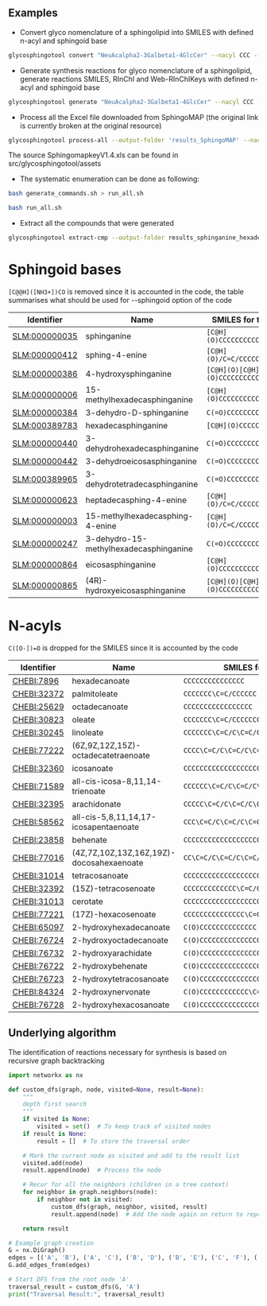 
## Examples

* Convert glyco nomenclature of a sphingolipid into SMILES with defined n-acyl and sphingoid base

```bash
glycosphingotool convert "NeuAcalpha2-3Galbeta1-4GlcCer" --nacyl CCC --sphingoid "[C@H](O)/C=C/CC"
```
* Generate synthesis reactions for glyco nomenclature of a sphingolipid, generate reactions SMILES, RInChI and Web-RInChIKeys with defined n-acyl and sphingoid base

```bash
glycosphingotool generate "NeuAcalpha2-3Galbeta1-4GlcCer" --nacyl CCC --sphingoid "[C@H](O)/C=C/CC" --output-folder "results_NeuAcalpha2-3Galbeta1-4GlcCer"
```

* Process all the Excel file downloaded from SphingoMAP (the original link is currently broken at the original resource)

```bash
glycosphingotool process-all --output-folder 'results_SphingoMAP' --nacyl CCC --sphingoid "[C@H](O)/C=C/CCCCCC"
```
The source SphingomapkeyV1.4.xls can be found in src/glycosphingotool/assets

* The systematic enumeration can be done as following:
```bash
bash generate_commands.sh > run_all.sh
```
```bash
bash run_all.sh
```

* Extract all the compounds that were generated
```bash
glycosphingotool extract-cmp --output-folder results_sphinganine_hexadecanoate --sphingoid "[C@H](O)CCCCCCCCCCCCCCC"
```

# Sphingoid bases
`[C@@H]([NH3+])CO` is removed since it is accounted in the code, the table summarises what should be used for --sphingoid option of the code

| Identifier                                                                                                           | Name                                   | SMILES for the code           |
|----------------------------------------------------------------------------------------------------------------------|----------------------------------------|-------------------|
| [SLM:000000035](https://www.swisslipids.org/#/entity/SLM:000000035/)                                                 | sphinganine                            | `[C@H](O)CCCCCCCCCCCCCCC`  |
| [SLM:000000412](https://www.swisslipids.org/#/entity/SLM:000000412/)                                                 | sphing-4-enine                         | `[C@H](O)/C=C/CCCCCCCCCCCCC`  |
| [SLM:000000386](https://www.swisslipids.org/#/entity/SLM:000000386/)                                                 | 4-hydroxysphinganine                   | `[C@H](O)[C@H](O)CCCCCCCCCCCCCC`  |
| [SLM:000000006](https://www.swisslipids.org/#/entity/SLM:000000006/)                                                 | 15-methylhexadecasphinganine           | `[C@H](O)CCCCCCCCCCC(C)CC`  |
| [SLM:000000384](https://www.swisslipids.org/#/entity/SLM:000000384/)                                                 | 3-dehydro-D-sphinganine                | `C(=O)CCCCCCCCCCCCCCC`  |
| [SLM:000389783](https://www.swisslipids.org/#/entity/SLM:000389783/)                                                 | hexadecasphinganine                    | `[C@H](O)CCCCCCCCCCCCC`  |
| [SLM:000000440](https://www.swisslipids.org/#/entity/SLM:000000440/)                                                 | 3-dehydrohexadecasphinganine           | `C(=O)CCCCCCCCCCCCC`  |
| [SLM:000000442](https://www.swisslipids.org/#/entity/SLM:000000442/)                                                 | 3-dehydroeicosasphinganine             | `C(=O)CCCCCCCCCCCCCCCCC`  |
| [SLM:000389965](https://www.swisslipids.org/#/entity/SLM:000389965/)                                                 | 3-dehydrotetradecasphinganine          | `C(=O)CCCCCCCCCCC`  |
| [SLM:000000623](https://www.swisslipids.org/#/entity/SLM:000000623/)                                                 | heptadecasphing-4-enine                | `[C@H](O)/C=C/CCCCCCCCCCCC`  |
| [SLM:000000003](https://www.swisslipids.org/#/entity/SLM:000000003/)                                                 | 15-methylhexadecasphing-4-enine        | `[C@H](O)/C=C/CCCCCCCCC(C)CC`  |
| [SLM:000000247](https://www.swisslipids.org/#/entity/SLM:000000247/)                                                 | 3-dehydro-15-methylhexadecasphinganine | `C(=O)CCCCCCCCCCC(C)CC` |
| [SLM:000000864](https://www.swisslipids.org/#/entity/SLM:000000864/)                                                 | eicosasphinganine                      | `[C@H](O)CCCCCCCCCCCCCCCCC`  |
| [SLM:000000865](https://www.swisslipids.org/#/entity/SLM:000000865/)                                                 | (4R)-hydroxyeicosasphinganine          | `[C@H](O)[C@H](O)CCCCCCCCCCCCCCCC`|

# N-acyls
`C([O-])=O` is dropped for the SMILES since it is accounted by the code

| Identifier | Name | SMILES for the code |
|------------|------|---------------------|
| [CHEBI:7896](https://www.ebi.ac.uk/chebi/searchId.do?chebiId=CHEBI:7896) | hexadecanoate | `CCCCCCCCCCCCCCC` |
| [CHEBI:32372](https://www.ebi.ac.uk/chebi/searchId.do?chebiId=CHEBI:32372) | palmitoleate | `CCCCCCC\C=C/CCCCCC` |
| [CHEBI:25629](https://www.ebi.ac.uk/chebi/searchId.do?chebiId=CHEBI:25629) | octadecanoate | `CCCCCCCCCCCCCCCCC` |
| [CHEBI:30823](https://www.ebi.ac.uk/chebi/searchId.do?chebiId=CHEBI:30823) | oleate | `CCCCCCC\C=C/CCCCCCCC` |
| [CHEBI:30245](https://www.ebi.ac.uk/chebi/searchId.do?chebiId=CHEBI:30245) | linoleate | `CCCCCCC\C=C/C\C=C/CCCCC` |
| [CHEBI:77222](https://www.ebi.ac.uk/chebi/searchId.do?chebiId=CHEBI:77222) | (6Z,9Z,12Z,15Z)-octadecatetraenoate | `CCCC\C=C/C\C=C/C\C=C/C\C=C/CC` |
| [CHEBI:32360](https://www.ebi.ac.uk/chebi/searchId.do?chebiId=CHEBI:32360) | icosanoate | `CCCCCCCCCCCCCCCCCCC` |
| [CHEBI:71589](https://www.ebi.ac.uk/chebi/searchId.do?chebiId=CHEBI:71589) | all-cis-icosa-8,11,14-trienoate | `CCCCCC\C=C/C\C=C/C\C=C/CCCCC` |
| [CHEBI:32395](https://www.ebi.ac.uk/chebi/searchId.do?chebiId=CHEBI:32395) | arachidonate | `CCCCC\C=C/C\C=C/C\C=C/C\C=C/CCC` |
| [CHEBI:58562](https://www.ebi.ac.uk/chebi/searchId.do?chebiId=CHEBI:58562) | all-cis-5,8,11,14,17-icosapentaenoate | `CCC\C=C/C\C=C/C\C=C/C\C=C/C\C=C/CC` |
| [CHEBI:23858](https://www.ebi.ac.uk/chebi/searchId.do?chebiId=CHEBI:23858) | behenate | `CCCCCCCCCCCCCCCCCCCC` |
| [CHEBI:77016](https://www.ebi.ac.uk/chebi/searchId.do?chebiId=CHEBI:77016) | (4Z,7Z,10Z,13Z,16Z,19Z)-docosahexaenoate | `CC\C=C/C\C=C/C\C=C/C\C=C/C\C=C/C\C=C/CC` |
| [CHEBI:31014](https://www.ebi.ac.uk/chebi/searchId.do?chebiId=CHEBI:31014) | tetracosanoate | `CCCCCCCCCCCCCCCCCCCCCCC` |
| [CHEBI:32392](https://www.ebi.ac.uk/chebi/searchId.do?chebiId=CHEBI:32392) | (15Z)-tetracosenoate | `CCCCCCCCCCCCC\C=C/CCCCCCCC` |
| [CHEBI:31013](https://www.ebi.ac.uk/chebi/searchId.do?chebiId=CHEBI:31013) | cerotate | `CCCCCCCCCCCCCCCCCCCCCCCCC` |
| [CHEBI:77221](https://www.ebi.ac.uk/chebi/searchId.do?chebiId=CHEBI:77221) | (17Z)-hexacosenoate | `CCCCCCCCCCCCCCC\C=C/CCCCCCCC` |
| [CHEBI:65097](https://www.ebi.ac.uk/chebi/searchId.do?chebiId=CHEBI:65097) | 2-hydroxyhexadecanoate | `C(O)CCCCCCCCCCCCCC` |
| [CHEBI:76724](https://www.ebi.ac.uk/chebi/searchId.do?chebiId=CHEBI:76724) | 2-hydroxyoctadecanoate | `C(O)CCCCCCCCCCCCCCCC` |
| [CHEBI:76732](https://www.ebi.ac.uk/chebi/searchId.do?chebiId=CHEBI:76732) | 2-hydroxyarachidate | `C(O)CCCCCCCCCCCCCCCCCC` |
| [CHEBI:76722](https://www.ebi.ac.uk/chebi/searchId.do?chebiId=CHEBI:76722) | 2-hydroxybehenate | `C(O)CCCCCCCCCCCCCCCCCCCC` |
| [CHEBI:76723](https://www.ebi.ac.uk/chebi/searchId.do?chebiId=CHEBI:76723) | 2-hydroxytetracosanoate | `C(O)CCCCCCCCCCCCCCCCCCCCCC` |
| [CHEBI:84324](https://www.ebi.ac.uk/chebi/searchId.do?chebiId=CHEBI:84324) | 2-hydroxynervonate | `C(O)CCCCCCCCCCCC\C=C/CCCCCCCC` |
| [CHEBI:76728](https://www.ebi.ac.uk/chebi/searchId.do?chebiId=CHEBI:76728) | 2-hydroxyhexacosanoate | `C(O)CCCCCCCCCCCCCCCCCCCCCCCC` |

## Underlying algorithm

The identification of reactions necessary for synthesis is based on recursive graph backtracking

```python
import networkx as nx

def custom_dfs(graph, node, visited=None, result=None):
    """
    depth first search
    """
    if visited is None:
        visited = set()  # To keep track of visited nodes
    if result is None:
        result = []  # To store the traversal order

    # Mark the current node as visited and add to the result list
    visited.add(node)
    result.append(node)  # Process the node

    # Recur for all the neighbors (children in a tree context)
    for neighbor in graph.neighbors(node):
        if neighbor not in visited:
            custom_dfs(graph, neighbor, visited, result)
            result.append(node)  # Add the node again on return to represent backtracking

    return result

# Example graph creation
G = nx.DiGraph()
edges = [('A', 'B'), ('A', 'C'), ('B', 'D'), ('B', 'E'), ('C', 'F'), ('C', 'G')]
G.add_edges_from(edges)

# Start DFS from the root node 'A'
traversal_result = custom_dfs(G, 'A')
print("Traversal Result:", traversal_result)
```
